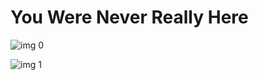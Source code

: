 # You Were Never Really Here

![img 0](https://i.imgur.com/tJQb1jd.jpg)

![img 1](https://i.imgur.com/ZgTuzJQ.png)


